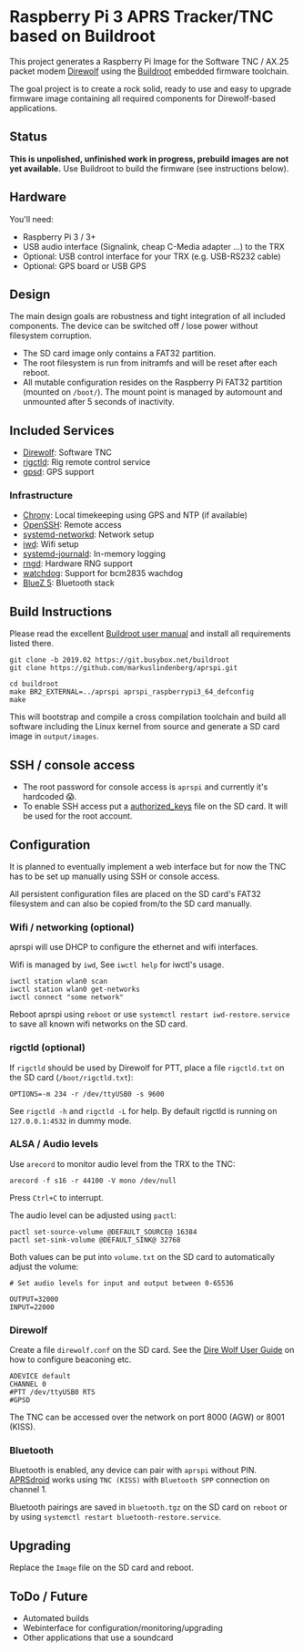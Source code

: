 #  Raspberry Pi 3 APRS Tracker/TNC based on Buildroot

This project generates a Raspberry Pi Image for the Software 
TNC / AX.25 packet modem [Direwolf](https://github.com/wb2osz/direwolf/) using the [Buildroot](https://buildroot.org/) embedded firmware toolchain.

The goal project is to create a rock solid, ready to use and easy to upgrade firmware image containing all required components for Direwolf-based applications.

## Status

**This is unpolished, unfinished work in progress, prebuild images are not yet available.** Use Buildroot to build the firmware (see instructions below).

## Hardware

You'll need:

* Raspberry Pi 3 / 3+
* USB audio interface (Signalink, cheap C-Media adapter ...) to the TRX
* Optional: USB control interface for your TRX (e.g. USB-RS232 cable)
* Optional: GPS board or USB GPS

## Design

The main design goals are robustness and tight integration of all included components. The device can be switched off / lose power without filesystem corruption.

* The SD card image only contains a FAT32 partition.
* The root filesystem is run from initramfs and will be reset after each reboot.
* All mutable configuration resides on the Raspberry Pi FAT32 partition (mounted on `/boot/`). The mount point is managed by automount and unmounted after 5 seconds of inactivity.

## Included Services

* [Direwolf](https://github.com/wb2osz/direwolf/): Software TNC
* [rigctld](https://hamlib.github.io/): Rig remote control service
* [gpsd](http://www.catb.org/gpsd/): GPS support

### Infrastructure

* [Chrony](https://chrony.tuxfamily.org/): Local timekeeping using GPS and NTP (if available)
* [OpenSSH](https://www.openssh.com/): Remote access
* [systemd-networkd](https://www.freedesktop.org/software/systemd/man/systemd.network.html): Network setup
* [iwd](https://wiki.archlinux.org/index.php/Iwd): Wifi setup
* [systemd-journald](https://www.freedesktop.org/software/systemd/man/systemd-journald.service.html): In-memory logging
* [rngd](https://www.kernel.org/doc/Documentation/hw_random.txt): Hardware RNG support
* [watchdog](https://github.com/brgl/busybox/blob/master/miscutils/watchdog.c): Support for bcm2835 wachdog
* [BlueZ 5](http://www.bluez.org/): Bluetooth stack

## Build Instructions

Please read the excellent [Buildroot user manual](https://buildroot.org/downloads/manual/manual.html) and install all requirements listed there.

```
git clone -b 2019.02 https://git.busybox.net/buildroot
git clone https://github.com/markuslindenberg/aprspi.git

cd buildroot
make BR2_EXTERNAL=../aprspi aprspi_raspberrypi3_64_defconfig
make
```

This will bootstrap and compile a cross compilation toolchain and build all software including the Linux kernel from source and generate a SD card image in `output/images`.

## SSH / console access

* The root password for console access is `aprspi` and currently it's hardcoded 😱.
* To enable SSH access put a [authorized_keys](https://manpages.debian.org/stretch/openssh-server/authorized_keys.5.en.html#AUTHORIZED_KEYS_FILE_FORMAT) file on the SD card.
  It will be used for the root account.

## Configuration

It is planned to eventually implement a web interface but for now the TNC has to be set up manually using SSH or console access.

All persistent configuration files are placed on the SD card's FAT32 filesystem and can also be copied from/to the SD card manually.

### Wifi / networking (optional)

aprspi will use DHCP to configure the ethernet and wifi interfaces.

Wifi is managed by `iwd`, See `iwctl help` for iwctl's usage.

```
iwctl station wlan0 scan
iwctl station wlan0 get-networks
iwctl connect "some network"
```

Reboot aprspi using `reboot` or use `systemctl restart iwd-restore.service` to save all known wifi networks on the SD card.

### rigctld (optional)

If `rigctld` should be used by Direwolf for PTT, place a file `rigctld.txt` on the SD card (`/boot/rigctld.txt`):

```
OPTIONS=-m 234 -r /dev/ttyUSB0 -s 9600
```

See `rigctld -h` and `rigctld -L` for help. By default rigctld is running on `127.0.0.1:4532` in dummy mode.

### ALSA / Audio levels

Use `arecord` to monitor audio level from the TRX to the TNC:

```
arecord -f s16 -r 44100 -V mono /dev/null
```

Press `Ctrl+C` to interrupt.

The audio level can be adjusted using `pactl`:

```
pactl set-source-volume @DEFAULT_SOURCE@ 16384
pactl set-sink-volume @DEFAULT_SINK@ 32768
```

Both values can be put into `volume.txt` on the SD card to automatically adjust the volume:

```
# Set audio levels for input and output between 0-65536

OUTPUT=32000
INPUT=22000
```

### Direwolf

Create a file `direwolf.conf` on the SD card.
See the [Dire Wolf User Guide](https://github.com/wb2osz/direwolf/blob/master/doc/User-Guide.pdf) on how to configure beaconing etc.

```
ADEVICE default
CHANNEL 0
#PTT /dev/ttyUSB0 RTS
#GPSD
```

The TNC can be accessed over the network on port 8000 (AGW) or 8001 (KISS).

### Bluetooth

Bluetooth is enabled, any device can pair with `aprspi` without PIN.
[APRSdroid](https://aprsdroid.org/) works using `TNC (KISS)` with `Bluetooth SPP` connection on channel 1.

Bluetooth pairings are saved in `bluetooth.tgz` on the SD card on `reboot` or by using `systemctl restart bluetooth-restore.service`.

## Upgrading

Replace the `Image` file on the SD card and reboot.

## ToDo / Future

* Automated builds
* Webinterface for configuration/monitoring/upgrading
* Other applications that use a soundcard

